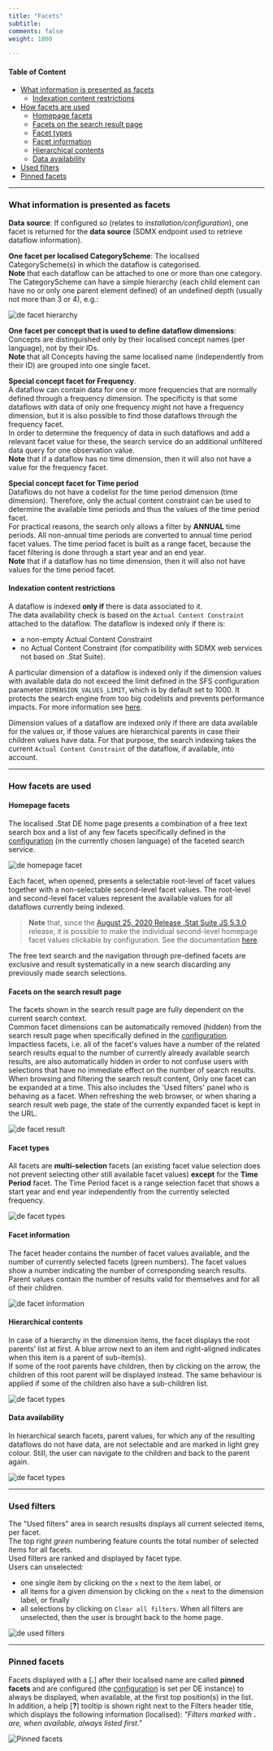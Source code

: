 ```yaml
---
title: "Facets"
subtitle: 
comments: false
weight: 1800

---
```


#### Table of Content
- [What information is presented as facets](#what-information-is-presented-as-facets)
  - [Indexation content restrictions](#indexation-content-restrictions)
- [How facets are used](#how-facets-are-used)
  - [Homepage facets](#homepage-facets)
  - [Facets on the search result page](#facets-on-the-search-result-page)
  - [Facet types](#facet-types)
  - [Facet information](#facet-information)
  - [Hierarchical contents](#hierarchical-contents)
  - [Data availability](#data-availability)
- [Used filters](#used-filters)
- [Pinned facets](#pinned-facets)

---

### What information is presented as facets
**Data source**: If configured so (relates to *installation/configuration*), one facet is returned for the **data source** (SDMX endpoint used to retrieve dataflow information).  

**One facet per localised CategoryScheme**: The localised CategoryScheme(s) in which the dataflow is categorised.  
**Note** that each dataflow can be attached to one or more than one category.  
The CategoryScheme can have a simple hierarchy (each child element can have no or only one parent element defined) of an undefined depth (usually not more than 3 or 4), e.g.:

![de facet hierarchy](/dotstatsuite-documentation/images/de-facet-1.png)

**One facet per concept that is used to define dataflow dimensions**: Concepts are distinguished only by their localised concept names (per language), not by their IDs.  
**Note** that all Concepts having the same localised name (independently from their ID) are grouped into one single facet.  

**Special concept facet for Frequency**.  
A dataflow can contain data for one or more frequencies that are normally defined through a frequency dimension. The specificity is that some dataflows with data of only one frequency might not have a frequency dimension, but it is also possible to find those dataflows through the frequency facet.  
In order to determine the frequency of data in such dataflows and add a relevant facet value for these, the search service do an additional unfiltered data query for one observation value.  
**Note** that if a dataflow has no time dimension, then it will also not have a value for the frequency facet.  

**Special concept facet for Time period**  
Dataflows do not have a codelist for the time period dimension (time dimension). Therefore, only the actual content constraint can be used to determine the available time periods and thus the values of the time period facet.  
For practical reasons, the search only allows a filter by **ANNUAL** time periods. All non-annual time periods are converted to annual time period facet values. The time period facet is built as a range facet, because the facet filtering is done through a start year and an end year.  
**Note** that if a dataflow has no time dimension, then it will also not have values for the time period facet.  

#### Indexation content restrictions

A dataflow is indexed **only if** there is data associated to it.  
The data availability check is based on the `Actual Content Constraint` attached to the dataflow. The dataflow is indexed only if there is:
- a non-empty Actual Content Constraint
- no Actual Content Constraint (for compatibility with SDMX web services not based on .Stat Suite).

A particular dimension of a dataflow is indexed only if the dimension values with available data do not exceed the limit defined in the SFS configuration parameter `DIMENSION_VALUES_LIMIT`, which is by default set to 1000. It protects the search engine from too big codelists and prevents performance impacts. For more information see [here](https://sis-cc.gitlab.io/dotstatsuite-documentation/configurations/de-configuration/#limit-for-indexing-dimensions-per-dataflow).  

Dimension values of a dataflow are indexed only if there are data available for the values or, if those values are hierarchical parents in case their children values have data. For that purpose, the search indexing takes the current `Actual Content Constraint` of the dataflow, if available, into account.

---

### How facets are used
#### Homepage facets
The localised .Stat DE home page presents a combination of a free text search box and a list of any few facets specifically defined in the [configuration](https://sis-cc.gitlab.io/dotstatsuite-documentation/configurations/de-configuration/) (in the currently chosen language) of the faceted search service.  

![de homepage facet](/dotstatsuite-documentation/images/de-facet-2.png)

Each facet, when opened, presents a selectable root-level of facet values together with a non-selectable second-level facet values. The root-level and second-level facet values represent the available values for all dataflows currently being indexed.  

> **Note** that, since the [August 25, 2020 Release .Stat Suite JS 5.3.0](https://sis-cc.gitlab.io/dotstatsuite-documentation/changelog/#august-25-2020) release, it is possible to make the individual second-level homepage facet values clickable by configuration. See the documentation [here](https://sis-cc.gitlab.io/dotstatsuite-documentation/configurations/de-configuration/#selectable-second-level-homepage-facet-values).

The free text search and the navigation through pre-defined facets are exclusive and result systematically in a new search discarding any previously made search selections.

#### Facets on the search result page
The facets shown in the search result page are fully dependent on the current search context.  
Common facet dimensions can be automatically removed (hidden) from the search result page when specifically defined in the [configuration](https://sis-cc.gitlab.io/dotstatsuite-documentation/configurations/de-configuration/).  
Impactless facets, i.e. all of the facet's values have a number of the related search results equal to the number of currently already available search results, are also automatically hidden in order to not confuse users with selections that have no immediate effect on the number of search results.  
When browsing and filtering the search result content, Only one facet can be expanded at a time. This also includes the 'Used filters' panel who is behaving as a facet. When refreshing the web browser, or when sharing a search result web page, the state of the currently expanded facet is kept in the URL.

![de facet result](/dotstatsuite-documentation/images/de-facet-3.png)

#### Facet types
All facets are **multi-selection** facets (an existing facet value selection does not prevent selecting other still available facet values) **except** for the **Time Period** facet. The Time Period facet is a range selection facet that shows a start year and end year independently from the currently selected frequency.  

![de facet types](/dotstatsuite-documentation/images/de-facet-4.png)

#### Facet information
The facet header contains the number of facet values available, and the number of currently selected facets (green numbers). The facet values show a number indicating the number of corresponding search results. Parent values contain the number of results valid for themselves and for all of their children.  

![de facet information](/dotstatsuite-documentation/images/de-facet-5.png)

#### Hierarchical contents
In case of a hierarchy in the dimension items, the facet displays the root parents’ list at first. A blue arrow next to an item and right-aligned indicates when this item is a parent of sub-item(s).  
If some of the root parents have children, then by clicking on the arrow, the children of this root parent will be displayed instead. The same behaviour is applied if some of the children also have a sub-children list.

![de facet types](/dotstatsuite-documentation/images/de-facet4bis.png)

#### Data availability

In hierarchical search facets, parent values, for which any of the resulting dataflows do not have data, are not selectable and are marked in light grey colour. Still, the user can navigate to the children and back to the parent again.

![de facet types](/dotstatsuite-documentation/images/de-facet5bis.png)

---

### Used filters
The "Used filters" area in search resuslts displays all current selected items, per facet.  
The top right *green* numbering feature counts the total number of selected items for all facets.  
Used filters are ranked and displayed by facet type.  
Users can unselected:
* one single item by clicking on the `x` next to the item label, or
* all items for a given dimension by clicking on the `x` next to the dimension label, or finally 
* all selections by clicking on `Clear all filters`. When all filters are unselected, then the user is brought back to the home page.

![de used filters](/dotstatsuite-documentation/images/de-facet-6.png)

---

### Pinned facets
Facets displayed with a [**.**] after their localised name are called **pinned facets** and are configured (the [configuration](https://sis-cc.gitlab.io/dotstatsuite-documentation/configurations/de-configuration/#search-results-page-pinned-facets) is set per DE instance) to always be displayed, when available, at the first top position(s) in the list.  
In addition, a help [**?**] tooltip is shown right next to the Filters header title, which displays the following information (localised): *"Filters marked with **.** are, when available, always listed first."*

![Pinned facets](/dotstatsuite-documentation/images/de-pinned-facets.png)

